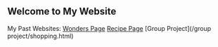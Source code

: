 ## Welcome to My Website
My Past Websites:
[Wonders Page](/Wonders/Tourism.html)
[Recipe Page](/recipe/recipe.html)
[Group Project](/group project/shopping.html)

